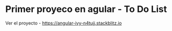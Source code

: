 # Primer proyeco en agular - To Do List

Ver el proyecto - https://angular-ivy-n4tujj.stackblitz.io
